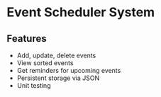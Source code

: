 # Event Scheduler System

## Features
- Add, update, delete events
- View sorted events
- Get reminders for upcoming events
- Persistent storage via JSON
- Unit testing

